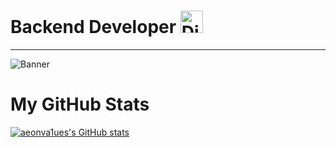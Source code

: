 # Backend Developer <a href="https://www.djangoproject.com/" target="_blank" rel="noreferrer"><img src="https://raw.githubusercontent.com/danielcranney/readme-generator/main/public/icons/skills/django-colored.svg" width="36" height="36" alt="Django" /></a>
-----------------

![Banner](https://user-images.githubusercontent.com/74038190/225813708-98b745f2-7d22-48cf-9150-083f1b00d6c9.gif)

<h1>My GitHub Stats</h1>
<a href="http://www.github.com/aeonva1ues"><img src="https://github-readme-stats.vercel.app/api?username=aeonva1ues&show_icons=true&hide=stars,&title_color=0891b2&text_color=ffffff&icon_color=0891b2&bg_color=1c1917&hide_border=true&show_icons=true" alt="aeonva1ues's GitHub stats" /></a><a
href="http://www.github.com/aeonva1ues">
